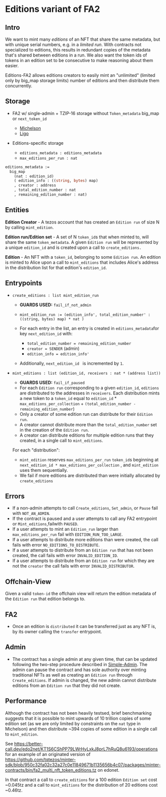 # Editions variant of FA2

## Intro

We want to mint many _editions_ of an NFT that share the same metadata,
but with unique serial numbers, e.g. in a _limited run_.
With contracts not specialized to editions, this results in redundant copies of the metadata that's shared between editions in a run.
We also want the token ids of tokens in an edition set to be consecutive to make reasoning about them easier.

Editions-FA2 allows editions creators to easily mint an "unlimited" (limited only by big_map storage limits) number of editions and then distribute them concurrently.

## Storage

- FA2 w/ single-admin + TZIP-16 storage without `Token_metadata` big_map or `next_token_id`
  + [Michelson](../../../../bin/fa2_multi_nft_asset.tz)
  + [Ligo](../nft/fa2_multi_nft_asset_simple_admin.mligo)

- Editions-specific storage
  + `editions_metadata : editions_metadata`
  + `max_editions_per_run : nat`

```ocaml
editions_metadata :=
  big_map
    (nat : edition_id)
    ( edition_info : ((string, bytes) map)
    , creator : address
    , total_edition_number : nat
    , remaining_edition_number : nat)
```

## Entities

**Edition Creator** - A tezos account that has created an `Edition run` of size N by calling `mint_edition`.

**Edition run/Edition set** - A set of N `token_id`s that when minted to, will share the same `token_metadata`. A given `Edition run` will be represented by a unique `edition_id` and is created upon a call to `create_editions.`

**Edition** - An NFT with a `token_id`, belonging to some `Edition run`. An edition is minted to Alice upon a call to `mint_editions` that includes Alice's address in the distribution list for that edition's `edition_id`.

## Entrypoints

- `create_editions : list mint_edition_run`
  + **GUARDS USED:** `fail_if_not_admin`
  + `mint_edition_run := (edition_info', total_edition_number' : ((string, bytes) map) * nat )`
  + For each entry in the list, an entry is created in `editions_metadata`for key `next_edition_id`
    with:
    * `total_edition_number = remaining_edition_number`
    * `creator = SENDER` (admin)
    * `edition_info = edition_info'`

  + Additionally, `next_edition_id ` is incremented by `1`.

- `mint_editions : list (edition_id, receivers : nat * (address list))`
  + **GUARDS USED:** `fail_if_paused`
  + For each `Edition run` corresponding to a given `edition_id`, `editions` are distributed to the addresses in `receivers`. Each distribution mints a new token to a `token_id` equal to `edition_id` * `max_editions_per_collection` + `(total_edition_number - remaining_edition_number`)
  + Only a creator of some edition run can distribute for their `Edition run`.
  + A creator cannot distribute more than the `total_edition_number` set in the creation of the `Edition run`.
  + A creator can distribute editions for multiple edition runs that they created, in a single call to `mint_editions`.

  For each "distribution":
    * `mint_edition` reserves `max_editions_per_run` `token_id`s beginning at `next_edition_id * max_editions_per_collection` , and `mint_edition` uses them sequentially.
    * We fail if more editions are distributed than were initially allocated by `create_editions`

## Errors
- If a non-admin attempts to call `Create_editions`, `Set_admin`, or `Pause` fail with `NOT_AN_ADMIN`.
- If the contract is paused and a user attempts to call any FA2 entrypoint or `Mint_editions`,failwith `PAUSED`.
- If a user attempts to mint an `Edition_run` larger than `max_editions_per_run` fail with `EDITION_RUN_TOO_LARGE`.
- If a user attempts to distribute more editions than were created, the call fails with error `NO_EDITIONS_TO_DISTRIBUTE`.
- If a user attempts to distribute from an `Edition run` that has not been created, the call fails with error `INVALID_EDITION_ID`.
- If a user attempts to distribute from an `Edition run` for which they are not the `creator` the call fails with error `INVALID_DISTRIBUTOR`.

## Offchain-View
Given a valid `token-id` the offchain view will return the edition metadata of the `Edition run` that edition belongs to.

## FA2
+ Once an edition is `distributed` it can be transferred just as any NFT is, by its owner calling the `transfer` entrypoint.

## Admin
+ The contract has a single admin at any given time, that can be updated following the two-step procedure described in [Simple-Admin](../../../fa2_modules/README.md). The admin can pause the contract and has sole authority over minting traditional NFTs as well as creating an `Edition run` through `Create_editions`. If admin is changed, the new admin cannot distribute editions from an `Edition run` that they did not create.

## Performance
Although the contract has not been heavily testsed, brief benchmarking suggests that it is possible to mint upwards of 10 trillion copies of some edition set (as we are only limited by constraints on the `nat` type in Michelson) and then distribute ~394 copies of some edition in a single call to `mint_edition`.

See https://better-call.dev/edo2net/KT1S6CShPP79LWrHyLxkJ8prL7hRuQ8u6193/operations for an example of an originated version of https://github.com/tqtezos/minter-sdk/blob/950c32fa02c32a27c0e11849671b1135656b4c07/packages/minter-contracts/bin/fa2_multi_nft_token_editions.tz on edonet.

In that contract a call to `create_editions` for a 100 edition `Edition set` cost ~0.045tz and a call to `mint_editions` for the distribution of 20 editions cost ~0.46tz.
